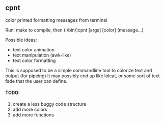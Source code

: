 ## cpnt
color printed formatting messages from terminal

Run:
make to compile, then (./bin/)cpnt [args] [color] (message...)
 

Possible ideas: 
* text color animation
* text manipulation (awk-like)
* text color formatting

This is supposed to be a simple commandline tool to colorize text and output (for pipeing)
It may possibly end up like lolcat, or some sort of text fade that the user can define.

#### TODO:

1. create a less buggy code structure
2. add more colors
3. add more functions
